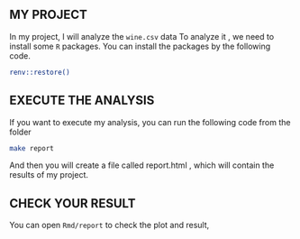 ## MY PROJECT
In my project, I will analyze the `wine.csv` data
To analyze it , we need to install some `R` packages. You can install the packages by the following code.
```bash
renv::restore()
```

## EXECUTE THE ANALYSIS
If you want to execute my analysis, you can run the following code from the folder
```bash
make report
```
And then you will create a file called report.html , which will contain the results of my project.

## CHECK YOUR RESULT
You can open `Rmd/report` to check the plot and result,
